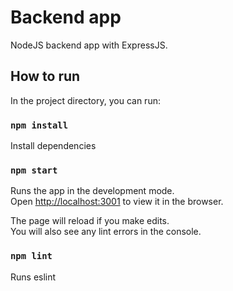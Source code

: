 # Backend app 

NodeJS backend app with ExpressJS.

## How to run

In the project directory, you can run:

### `npm install`

Install dependencies

### `npm start`

Runs the app in the development mode.\
Open [http://localhost:3001](http://localhost:3001) to view it in the browser.

The page will reload if you make edits.\
You will also see any lint errors in the console.

### `npm lint`

Runs eslint

